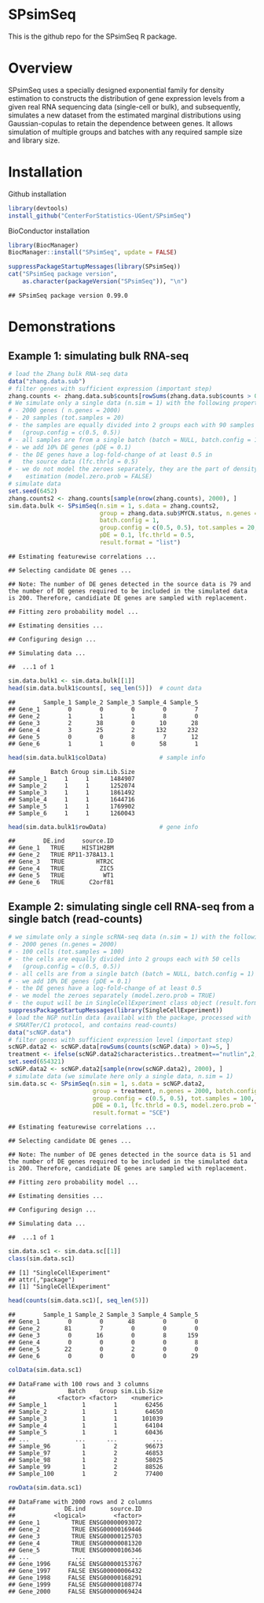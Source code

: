 SPsimSeq
================

This is the github repo for the SPsimSeq R package.

Overview
========

SPsimSeq uses a specially designed exponential family for density estimation to constructs the distribution of gene expression levels from a given real RNA sequencing data (single-cell or bulk), and subsequently, simulates a new dataset from the estimated marginal distributions using Gaussian-copulas to retain the dependence between genes. It allows simulation of multiple groups and batches with any required sample size and library size.

Installation
============

Github installation

``` r
library(devtools)
install_github("CenterForStatistics-UGent/SPsimSeq")
```

BioConductor installation

``` r
library(BiocManager)
BiocManager::install("SPsimSeq", update = FALSE)
```

``` r
suppressPackageStartupMessages(library(SPsimSeq))
cat("SPsimSeq package version", 
    as.character(packageVersion("SPsimSeq")), "\n")
```

    ## SPsimSeq package version 0.99.0

Demonstrations
==============

Example 1: simulating bulk RNA-seq
----------------------------------

``` r
# load the Zhang bulk RNA-seq data
data("zhang.data.sub") 
# filter genes with sufficient expression (important step) 
zhang.counts <- zhang.data.sub$counts[rowSums(zhang.data.sub$counts > 0)>=5, ]  
# We simulate only a single data (n.sim = 1) with the following property
# - 2000 genes ( n.genes = 2000) 
# - 20 samples (tot.samples = 20) 
# - the samples are equally divided into 2 groups each with 90 samples 
#   (group.config = c(0.5, 0.5))
# - all samples are from a single batch (batch = NULL, batch.config = 1)
# - we add 10% DE genes (pDE = 0.1) 
# - the DE genes have a log-fold-change of at least 0.5 in 
#   the source data (lfc.thrld = 0.5)
# - we do not model the zeroes separately, they are the part of density 
#    estimation (model.zero.prob = FALSE)
# simulate data
set.seed(6452)
zhang.counts2 <- zhang.counts[sample(nrow(zhang.counts), 2000), ]
sim.data.bulk <- SPsimSeq(n.sim = 1, s.data = zhang.counts2,
                          group = zhang.data.sub$MYCN.status, n.genes = 2000, 
                          batch.config = 1,
                          group.config = c(0.5, 0.5), tot.samples = 20, 
                          pDE = 0.1, lfc.thrld = 0.5, 
                          result.format = "list")
```

    ## Estimating featurewise correlations ...

    ## Selecting candidate DE genes ...

    ## Note: The number of DE genes detected in the source data is 79 and the number of DE genes required to be included in the simulated data is 200. Therefore, candidiate DE genes are sampled with replacement.

    ## Fitting zero probability model ...

    ## Estimating densities ...

    ## Configuring design ...

    ## Simulating data ...

    ##  ...1 of 1

``` r
sim.data.bulk1 <- sim.data.bulk[[1]]                              
head(sim.data.bulk1$counts[, seq_len(5)])  # count data
```

    ##        Sample_1 Sample_2 Sample_3 Sample_4 Sample_5
    ## Gene_1        0        0        0        0        7
    ## Gene_2        1        1        1        8        0
    ## Gene_3        2       38        0       10       28
    ## Gene_4        3       25        2      132      232
    ## Gene_5        0        0        8        7       12
    ## Gene_6        1        1        0       58        1

``` r
head(sim.data.bulk1$colData)               # sample info
```

    ##          Batch Group sim.Lib.Size
    ## Sample_1     1     1      1484907
    ## Sample_2     1     1      1252074
    ## Sample_3     1     1      1861492
    ## Sample_4     1     1      1644716
    ## Sample_5     1     1      1769902
    ## Sample_6     1     1      1260043

``` r
head(sim.data.bulk1$rowData)               # gene info
```

    ##        DE.ind     source.ID
    ## Gene_1   TRUE     HIST1H2BM
    ## Gene_2   TRUE RP11-378A13.1
    ## Gene_3   TRUE         HTR2C
    ## Gene_4   TRUE          ZIC5
    ## Gene_5   TRUE           WT1
    ## Gene_6   TRUE       C2orf81

Example 2: simulating single cell RNA-seq from a single batch (read-counts)
---------------------------------------------------------------------------

``` r
# we simulate only a single scRNA-seq data (n.sim = 1) with the following property
# - 2000 genes (n.genes = 2000) 
# - 100 cells (tot.samples = 100) 
# - the cells are equally divided into 2 groups each with 50 cells 
#   (group.config = c(0.5, 0.5))
# - all cells are from a single batch (batch = NULL, batch.config = 1)
# - we add 10% DE genes (pDE = 0.1) 
# - the DE genes have a log-fold-change of at least 0.5
# - we model the zeroes separately (model.zero.prob = TRUE)
# - the ouput will be in SingleCellExperiment class object (result.format = "SCE")
suppressPackageStartupMessages(library(SingleCellExperiment))
# load the NGP nutlin data (availabl with the package, processed with 
# SMARTer/C1 protocol, and contains read-counts)
data("scNGP.data")
# filter genes with sufficient expression level (important step) 
scNGP.data2 <- scNGP.data[rowSums(counts(scNGP.data) > 0)>=5, ]  
treatment <- ifelse(scNGP.data2$characteristics..treatment=="nutlin",2,1)
set.seed(654321)
scNGP.data2 <- scNGP.data2[sample(nrow(scNGP.data2), 2000), ]
# simulate data (we simulate here only a single data, n.sim = 1)
sim.data.sc <- SPsimSeq(n.sim = 1, s.data = scNGP.data2,
                        group = treatment, n.genes = 2000, batch.config = 1,
                        group.config = c(0.5, 0.5), tot.samples = 100, 
                        pDE = 0.1, lfc.thrld = 0.5, model.zero.prob = TRUE,
                        result.format = "SCE")
```

    ## Estimating featurewise correlations ...

    ## Selecting candidate DE genes ...

    ## Note: The number of DE genes detected in the source data is 51 and the number of DE genes required to be included in the simulated data is 200. Therefore, candidiate DE genes are sampled with replacement.

    ## Fitting zero probability model ...

    ## Estimating densities ...

    ## Configuring design ...

    ## Simulating data ...

    ##  ...1 of 1

``` r
sim.data.sc1 <- sim.data.sc[[1]]
class(sim.data.sc1)
```

    ## [1] "SingleCellExperiment"
    ## attr(,"package")
    ## [1] "SingleCellExperiment"

``` r
head(counts(sim.data.sc1)[, seq_len(5)])
```

    ##        Sample_1 Sample_2 Sample_3 Sample_4 Sample_5
    ## Gene_1        0        0       48        0        0
    ## Gene_2       81        7        0        0        0
    ## Gene_3        0       16        0        8      159
    ## Gene_4        0        0        0        0        8
    ## Gene_5       22        0        2        0        0
    ## Gene_6        0        0        0        0       29

``` r
colData(sim.data.sc1)
```

    ## DataFrame with 100 rows and 3 columns
    ##               Batch    Group sim.Lib.Size
    ##            <factor> <factor>    <numeric>
    ## Sample_1          1        1        62456
    ## Sample_2          1        1        64650
    ## Sample_3          1        1       101039
    ## Sample_4          1        1        64104
    ## Sample_5          1        1        60436
    ## ...             ...      ...          ...
    ## Sample_96         1        2        96673
    ## Sample_97         1        2        46853
    ## Sample_98         1        2        58025
    ## Sample_99         1        2        88526
    ## Sample_100        1        2        77400

``` r
rowData(sim.data.sc1)
```

    ## DataFrame with 2000 rows and 2 columns
    ##              DE.ind       source.ID
    ##           <logical>        <factor>
    ## Gene_1         TRUE ENSG00000093072
    ## Gene_2         TRUE ENSG00000169446
    ## Gene_3         TRUE ENSG00000125703
    ## Gene_4         TRUE ENSG00000081320
    ## Gene_5         TRUE ENSG00000106346
    ## ...             ...             ...
    ## Gene_1996     FALSE ENSG00000153767
    ## Gene_1997     FALSE ENSG00000006432
    ## Gene_1998     FALSE ENSG00000168291
    ## Gene_1999     FALSE ENSG00000108774
    ## Gene_2000     FALSE ENSG00000069424
